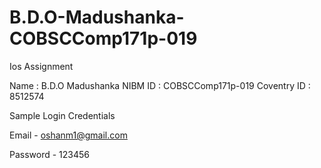 # B.D.O-Madushanka-COBSCComp171p-019


Ios Assignment

Name : B.D.O Madushanka 
NIBM ID : COBSCComp171p-019 
Coventry ID : 8512574

Sample Login Credentials

Email - oshanm1@gmail.com

Password - 123456
